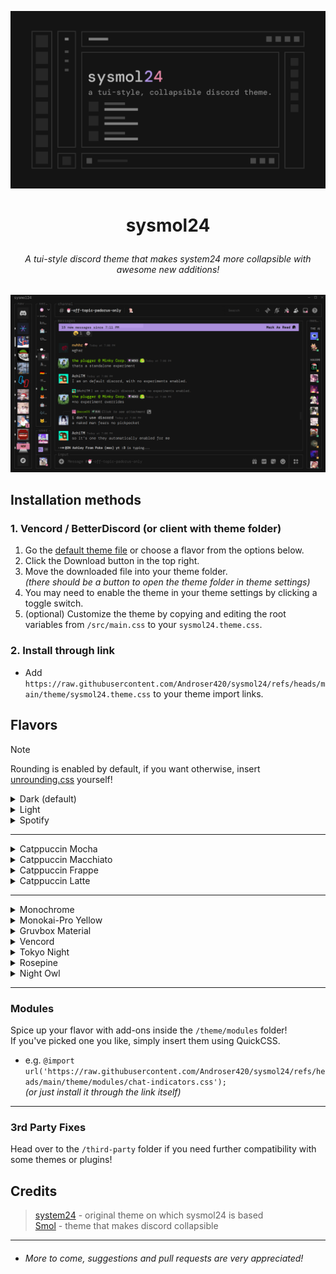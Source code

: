 ![preview](/assets/sysmol24.png)

# <p align="center"> sysmol24 </p>

###### <p align="center">A tui-style discord theme that makes system24 more collapsible with awesome new additions!</p>

![screenshot](/assets/screenshot.png)

## Installation methods

### 1. Vencord / BetterDiscord (or client with theme folder)

1. Go the [default theme file](https://github.com/Androser420/sysmol24/blob/main/theme/sysmol24.theme.css) or choose a flavor from the options below.
2. Click the Download button in the top right.
3. Move the downloaded file into your theme folder.  
*(there should be a button to open the theme folder in theme settings)*
4. You may need to enable the theme in your theme settings by clicking a toggle switch.
5. (optional) Customize the theme by copying and editing the root variables from `/src/main.css` to your `sysmol24.theme.css`.

### 2. Install through link

- Add `https://raw.githubusercontent.com/Androser420/sysmol24/refs/heads/main/theme/sysmol24.theme.css` to your theme import links.

## Flavors

> [!NOTE]  
> Rounding is enabled by default, if you want otherwise, insert [unrounding.css](https://refact0r.github.io/system24/src/unrounding.css) yourself!

<details><summary>Dark (default)</summary>

- `https://raw.githubusercontent.com/Androser420/sysmol24/refs/heads/main/theme/sysmol24.theme.css`

![default](/assets/dark.png)
</details>
<details><summary>Light</summary>

- `https://raw.githubusercontent.com/Androser420/sysmol24/refs/heads/main/theme/flavors/light/main.theme.css`

![light](/assets/light.png)
</details>
<details><summary>Spotify</summary>

- `https://raw.githubusercontent.com/Androser420/sysmol24/refs/heads/main/theme/flavors/spotify-text/main.theme.css`

![spotify](/assets/spotify-text.png)
</details>

---

<details><summary>Catppuccin Mocha</summary>

- `https://raw.githubusercontent.com/Androser420/sysmol24/refs/heads/main/theme/flavors/catppuccin-mocha/main.theme.css`

![mocha](/assets/catppuccin-mocha.png)
</details>
<details><summary>Catppuccin Macchiato</summary>

- `https://raw.githubusercontent.com/Androser420/sysmol24/refs/heads/main/theme/flavors/catppuccin-macchiato/main.theme.css`

![macchiato](/assets/catppuccin-macchiato.png)
</details>
<details><summary>Catppuccin Frappe</summary>

- `https://raw.githubusercontent.com/Androser420/sysmol24/refs/heads/main/theme/flavors/catppuccin-frappe/main.theme.css`

![frappe](/assets/catppuccin-frappe.png)
</details>
<details><summary>Catppuccin Latte</summary>

- `https://raw.githubusercontent.com/Androser420/sysmol24/refs/heads/main/theme/flavors/catppuccin-latte/main.theme.css`

![latte](/assets/catppuccin-latte.png)
</details>

---

<details><summary>Monochrome</summary>

- `https://raw.githubusercontent.com/Androser420/sysmol24/refs/heads/main/theme/flavors/monochrome/main.theme.css`

![monochrome](/assets/monochrome.png)
</details>
<details><summary>Monokai-Pro Yellow</summary>

- `https://raw.githubusercontent.com/Androser420/sysmol24/refs/heads/main/theme/flavors/monokai-pro-yellow/main.theme.css`

![monokai](/assets/monokai-pro-yellow.png)
</details>
<details><summary>Gruvbox Material</summary>

- `https://raw.githubusercontent.com/Androser420/sysmol24/refs/heads/main/theme/flavors/gruvbox-material/main.theme.css`

![gruvbox](/assets/gruvbox-material.png)
</details>
<details><summary>Vencord</summary>

- `https://raw.githubusercontent.com/Androser420/sysmol24/refs/heads/main/theme/flavors/vencord/main.theme.css`

![vencord](/assets/vencord.png)
</details>
<details><summary>Tokyo Night</summary>

- `https://raw.githubusercontent.com/Androser420/sysmol24/refs/heads/main/theme/flavors/tokyo-night/main.theme.css`

![tokyo-night](/assets/tokyo-night.png)
</details>
<details><summary>Rosepine</summary>

- `https://raw.githubusercontent.com/Androser420/sysmol24/refs/heads/main/theme/flavors/rosepine/main.theme.css`

![rosepine](/assets/rosepine.png)
</details>
<details><summary>Night Owl</summary>

- `https://raw.githubusercontent.com/Androser420/sysmol24/refs/heads/main/theme/flavors/night-owl/main.theme.css`

![night-owl](/assets/night-owl.png)
</details>

---

### Modules
Spice up your flavor with add-ons inside the `/theme/modules` folder!  
If you've picked one you like, simply insert them using QuickCSS.  
- e.g. `@import url('https://raw.githubusercontent.com/Androser420/sysmol24/refs/heads/main/theme/modules/chat-indicators.css');`  
    *(or just install it through the link itself)*

---

### 3rd Party Fixes
Head over to the `/third-party` folder if you need further compatibility with some themes or plugins!

## Credits
> [system24](https://github.com/refact0r/system24) - original theme on which sysmol24 is based  
> [Smol](https://discord-themes.com/api/116) - theme that makes discord collapsible

---

- ###### More to come, suggestions and pull requests are very appreciated!
